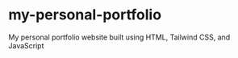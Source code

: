 # my-personal-portfolio
My personal portfolio website built using HTML, Tailwind CSS, and JavaScript 
